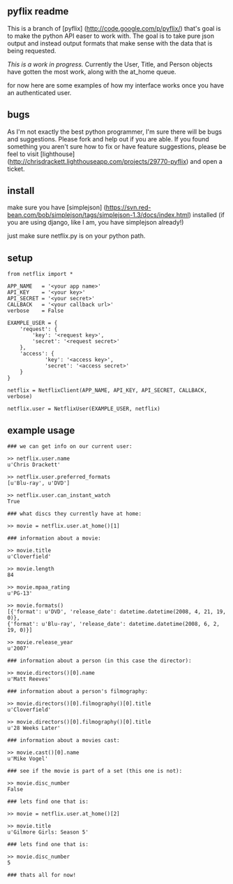 pyflix readme
-------------

This is a branch of [pyflix] (http://code.google.com/p/pyflix/) that's goal is to make the python API easer to work with.
The goal is to take pure json output and instead output formats that make sense with the data that is being requested.

*This is a work in progress.* Currently the User, Title, and Person objects have gotten the most work, along with the at_home queue.

for now here are some examples of how my interface works once you have an authenticated user.

bugs
----

As I'm not exactly the best python programmer, I'm sure there will be bugs and suggestions. Please fork and help out if you are able.
If you found something you aren't sure how to fix or have feature suggestions, please be feel to visit [lighthouse] (http://chrisdrackett.lighthouseapp.com/projects/29770-pyflix) and open a ticket.

install
-------

make sure you have [simplejson] (https://svn.red-bean.com/bob/simplejson/tags/simplejson-1.3/docs/index.html) installed (if you are using django, like I am, you have simplejson already!)

just make sure netflix.py is on your python path.

setup
-----

    from netflix import *
    
    APP_NAME   = '<your app name>'
    API_KEY    = '<your key>'
    API_SECRET = '<your secret>'
    CALLBACK   = '<your callback url>'
    verbose    = False
    
    EXAMPLE_USER = {
        'request': {
            'key': '<request key>',
            'secret': '<request secret>'
        },
        'access': {
                'key': '<access key>',
                'secret': '<access secret>'
        }
    }
    
    netflix = NetflixClient(APP_NAME, API_KEY, API_SECRET, CALLBACK, verbose)
    
    netflix.user = NetflixUser(EXAMPLE_USER, netflix)

example usage
-------------

    ### we can get info on our current user:
    
    >> netflix.user.name
    u'Chris Drackett'
    
    >> netflix.user.preferred_formats
    [u'Blu-ray', u'DVD']
    
    >> netflix.user.can_instant_watch
    True
    
    ### what discs they currently have at home:
    
    >> movie = netflix.user.at_home()[1]
    
    ### information about a movie:
    
    >> movie.title
    u'Cloverfield'
    
    >> movie.length
    84
    
    >> movie.mpaa_rating
    u'PG-13'
    
    >> movie.formats()
    [{'format': u'DVD', 'release_date': datetime.datetime(2008, 4, 21, 19, 0)},
    {'format': u'Blu-ray', 'release_date': datetime.datetime(2008, 6, 2, 19, 0)}]
    
    >> movie.release_year
    u'2007'
    
    ### information about a person (in this case the director):
    
    >> movie.directors()[0].name
    u'Matt Reeves'
    
    ### information about a person's filmography:
    
    >> movie.directors()[0].filmography()[0].title
    u'Cloverfield'
    
    >> movie.directors()[0].filmography()[0].title
    u'28 Weeks Later'
    
    ### information about a movies cast:
    
    >> movie.cast()[0].name
    u'Mike Vogel'
    
    ### see if the movie is part of a set (this one is not):
    
    >> movie.disc_number
    False
    
    ### lets find one that is:
    
    >> movie = netflix.user.at_home()[2]
    
    >> movie.title
    u'Gilmore Girls: Season 5'
    
    ### lets find one that is:
    
    >> movie.disc_number
    5

    ### thats all for now!